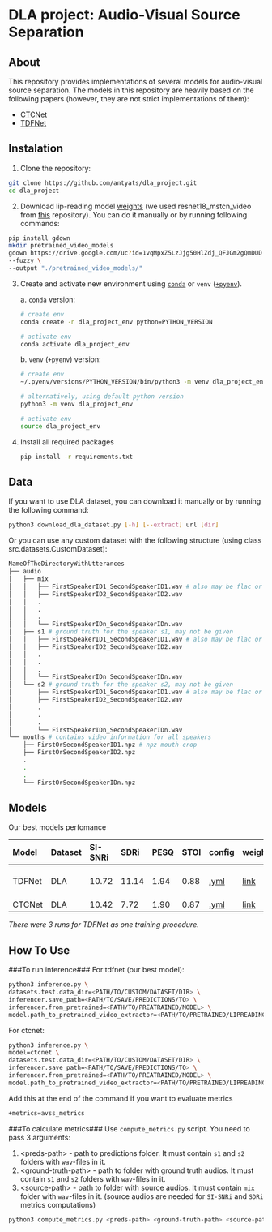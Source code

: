 # DLA project: Audio-Visual Source Separation

## About
This repository provides implementations of several models for audio-visual source separation. The models in this repository are heavily based on the following papers (however, they are not strict implementations of them):



*   [CTCNet](https://arxiv.org/pdf/2212.10744)
*   [TDFNet](https://arxiv.org/pdf/2401.14185)



## Instalation
1. Clone the repository:


```bash
git clone https://github.com/antyats/dla_project.git
cd dla_project
```

2. Download lip-reading model [weights](https://bit.ly/3AQTFOG) (we used resnet18_mstcn_video from [this](https://github.com/mpc001/Lipreading_using_Temporal_Convolutional_Networks) repository). You can do it manually or by running following commands:

```bash
pip install gdown
mkdir pretrained_video_models
gdown https://drive.google.com/uc?id=1vqMpxZ5LzJjg50HlZdj_QFJGm2gQmDUD \
--fuzzy \
--output "./pretrained_video_models/"
```

3. Create and activate new environment using [`conda`](https://conda.io/projects/conda/en/latest/user-guide/getting-started.html) or `venv` ([`+pyenv`](https://github.com/pyenv/pyenv)).

   a. `conda` version:

   ```bash
   # create env
   conda create -n dla_project_env python=PYTHON_VERSION

   # activate env
   conda activate dla_project_env
   ```

   b. `venv` (`+pyenv`) version:

   ```bash
   # create env
   ~/.pyenv/versions/PYTHON_VERSION/bin/python3 -m venv dla_project_env

   # alternatively, using default python version
   python3 -m venv dla_project_env

   # activate env
   source dla_project_env
   ```

4. Install all required packages

   ```bash
   pip install -r requirements.txt
   ```

## Data

If you want to use DLA dataset, you can download it manually or by running the following command:

```bash
python3 download_dla_dataset.py [-h] [--extract] url [dir]
```

Or you can use any custom dataset with the following structure (using class src.datasets.CustomDataset):


```bash
NameOfTheDirectoryWithUtterances
├── audio
│   ├── mix
│   │   ├── FirstSpeakerID1_SecondSpeakerID1.wav # also may be flac or mp3
│   │   ├── FirstSpeakerID2_SecondSpeakerID2.wav
│   │   .
│   │   .
│   │   .
│   │   └── FirstSpeakerIDn_SecondSpeakerIDn.wav
│   ├── s1 # ground truth for the speaker s1, may not be given
│   │   ├── FirstSpeakerID1_SecondSpeakerID1.wav # also may be flac or mp3
│   │   ├── FirstSpeakerID2_SecondSpeakerID2.wav
│   │   .
│   │   .
│   │   .
│   │   └── FirstSpeakerIDn_SecondSpeakerIDn.wav
│   └── s2 # ground truth for the speaker s2, may not be given
│       ├── FirstSpeakerID1_SecondSpeakerID1.wav # also may be flac or mp3
│       ├── FirstSpeakerID2_SecondSpeakerID2.wav
│       .
│       .
│       .
│       └── FirstSpeakerIDn_SecondSpeakerIDn.wav
└── mouths # contains video information for all speakers
    ├── FirstOrSecondSpeakerID1.npz # npz mouth-crop
    ├── FirstOrSecondSpeakerID2.npz
    .
    .
    .
    └── FirstOrSecondSpeakerIDn.npz
```


## Models

Our best models perfomance

| Model | Dataset | SI-SNRi | SDRi | PESQ | STOI | config | weights | wandb run |
|:-|:-|:-|:-|:-|:-|:-|:-|:-|
| TDFNet | DLA | 10.72 | 11.14 | 1.94 | 0.88 | [.yml](src/configs/model/tdfnet.yaml)| [link](https://drive.google.com/file/d/17Qj1DVkEZ1k1Y1MUrJYbcw0dn4hNQ3By/view)|[part1](https://wandb.ai/max23-ost/dla_avss_project_test/runs/pv0duxhx?nw=nwusermax23ost), [part2](https://wandb.ai/max23-ost/dla_avss_project_test/runs/9iss8i49?nw=nwusermax23ost), [part3](https://wandb.ai/max23-ost/dla_avss_project_test/runs/hnzeh0b7?nw=nwusermax23ost)|
| CTCNet | DLA | 10.42 | 7.72 | 1.90 | 0.87 | [.yml](src/configs/model/ctcnet.yaml)| [link](https://drive.google.com/file/d/1_qB92RWSHj6K0ljUoYNO50BynTcdVS0Y/view)|[run](https://wandb.ai/max23-ost/dla_avss_project_test/runs/sniolv3v?nw=nwusermax23ost)|

*There were 3 runs for TDFNet as one training procedure.*

## How To Use

###To run inference###
For tdfnet (our best model):
```bash
python3 inference.py \
datasets.test.data_dir=<PATH/TO/CUSTOM/DATASET/DIR> \
inferencer.save_path=<PATH/TO/SAVE/PREDICTIONS/TO> \
inferencer.from_pretrained=<PATH/TO/PREATRAINED/MODEL> \
model.path_to_pretrained_video_extractor=<PATH/TO/PRETRAINED/LIPREADING/MODEL>
```

For ctcnet:
```bash
python3 inference.py \
model=ctcnet \
datasets.test.data_dir=<PATH/TO/CUSTOM/DATASET/DIR> \
inferencer.save_path=<PATH/TO/SAVE/PREDICTIONS/TO> \
inferencer.from_pretrained=<PATH/TO/PREATRAINED/MODEL> \
model.path_to_pretrained_video_extractor=<PATH/TO/PRETRAINED/LIPREADING/MODEL>
```

Add this at the end of the command if you want to evaluate metrics
```bash
+metrics=avss_metrics
```

###To calculate metrics###
Use `compute_metrics.py` script. You need to pass 3 arguments:
1. \<preds\-path\> - path to predictions folder. It must contain `s1` and `s2` folders with `wav`-files in it.
2. \<ground-truth-path\> - path to folder with ground truth audios. It must contain `s1` and `s2` folders with `wav`-files in it.
3. \<source-path\> - path to folder with source audios. It must contain `mix` folder with `wav`-files in it. (source audios are needed for `SI-SNRi` and `SDRi` metrics computations)

```bash
python3 compute_metrics.py <preds-path> <ground-truth-path> <source-path>
```
